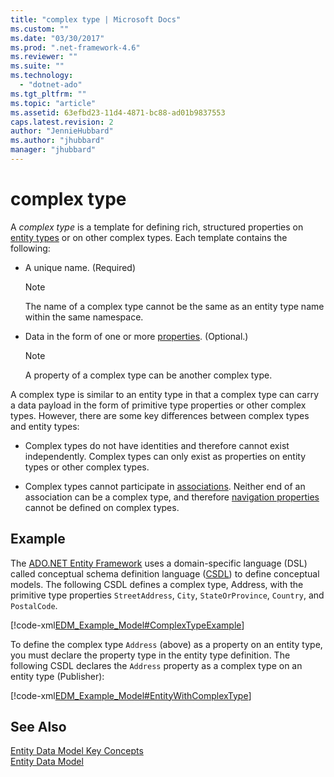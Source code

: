 ```yaml
---
title: "complex type | Microsoft Docs"
ms.custom: ""
ms.date: "03/30/2017"
ms.prod: ".net-framework-4.6"
ms.reviewer: ""
ms.suite: ""
ms.technology: 
  - "dotnet-ado"
ms.tgt_pltfrm: ""
ms.topic: "article"
ms.assetid: 63efbd23-11d4-4871-bc88-ad01b9837553
caps.latest.revision: 2
author: "JennieHubbard"
ms.author: "jhubbard"
manager: "jhubbard"
---
```

# complex type
A *complex type* is a template for defining rich, structured properties on [entity types](../../../../docs/framework/data/adonet/entity-type.md) or on other complex types. Each template contains the following:  
  
-   A unique name. (Required)  
  
    > [!NOTE]
    >  The name of a complex type cannot be the same as an entity type name within the same namespace.  
  
-   Data in the form of one or more [properties](../../../../docs/framework/data/adonet/property.md). (Optional.)  
  
    > [!NOTE]
    >  A property of a complex type can be another complex type.  
  
 A complex type is similar to an entity type in that a complex type can carry a data payload in the form of primitive type properties or other complex types. However, there are some key differences between complex types and entity types:  
  
-   Complex types do not have identities and therefore cannot exist independently. Complex types can only exist as properties on entity types or other complex types.  
  
-   Complex types cannot participate in [associations](../../../../docs/framework/data/adonet/association-type.md). Neither end of an association can be a complex type, and therefore [navigation properties](../../../../docs/framework/data/adonet/navigation-property.md) cannot be defined on complex types.  
  
## Example  
 The [ADO.NET Entity Framework](../../../../docs/framework/data/adonet/ef/ado-net-entity-framework.md) uses a domain-specific language (DSL) called conceptual schema definition language ([CSDL](../../../../docs/framework/data/adonet/ef/language-reference/csdl-specification.md)) to define conceptual models. The following CSDL defines a complex type, Address, with the primitive type properties `StreetAddress`, `City`, `StateOrProvince`, `Country`, and `PostalCode`.  
  
 [!code-xml[EDM_Example_Model#ComplexTypeExample](../../../../samples/snippets/xml/VS_Snippets_Data/edm_example_model/xml/books2.edmx#complextypeexample)]  
  
 To define the complex type `Address` (above) as a property on an entity type, you must declare the property type in the entity type definition. The following CSDL declares the `Address` property as a complex type on an entity type (Publisher):  
  
 [!code-xml[EDM_Example_Model#EntityWithComplexType](../../../../samples/snippets/xml/VS_Snippets_Data/edm_example_model/xml/books3.edmx#entitywithcomplextype)]  
  
## See Also  
 [Entity Data Model Key Concepts](../../../../docs/framework/data/adonet/entity-data-model-key-concepts.md)   
 [Entity Data Model](../../../../docs/framework/data/adonet/entity-data-model.md)